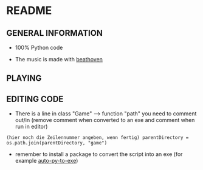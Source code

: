 # README

## GENERAL INFORMATION

- 100% Python code

- The music is made with [beathoven](https://www.beatoven.ai)

## PLAYING

## EDITING CODE

- There is a line in class "Game" --> function "path" you need to comment out/in (remove comment when converted to an exe and comment when run in editor)

```This is the exact line
(hier noch die Zeilennummer angeben, wenn fertig) parentDirectory = os.path.join(parentDirectory, "game")
```

- remember to install a package to convert the script into an exe (for example [auto-py-to-exe](https://pypi.org/project/auto-py-to-exe/))
